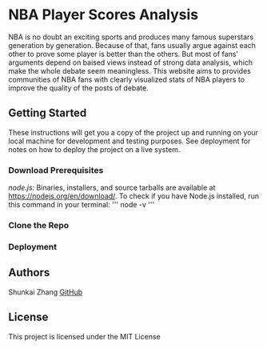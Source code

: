 # NBA Player Scores Analysis
NBA is no doubt an exciting sports and produces many famous superstars generation by generation. Because of that, fans usually argue against each other to prove some player is better than the others. But most of fans' arguments depend on baised views instead of strong data analysis, which make the whole debate seem meaningless. This website aims to provides communities of NBA fans with clearly visualized stats of NBA players to improve the quality of the posts of debate.

## Getting Started
These instructions will get you a copy of the project up and running on your local machine for development and testing purposes. See deployment for notes on how to deploy the project on a live system.

### Download Prerequisites
*node.js:* Binaries, installers, and source tarballs are available at https://nodejs.org/en/download/.
To check if you have Node.js installed, run this command in your terminal:
'''
node -v
'''
### Clone the Repo


### Deployment


## Authors
  Shunkai Zhang [GitHub](http://github.com/shunkaiz)
## License
This project is licensed under the MIT License
